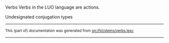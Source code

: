 Verbs
Verbs in the LUO language are actions.

Undesignated conjugation types

* * *

<small>This (part of) documentation was generated from [src/fst/stems/verbs.lexc](https://github.com/giellalt/lang-luo/blob/main/src/fst/stems/verbs.lexc)</small>

---

